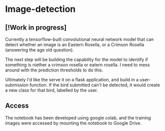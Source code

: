 # Image-detection
## [!Work in progress]
Currently a tensorflow-built convolutional neural network model that can detect whether an image is an Eastern Rosella, or a Crimson Rosella (answering the age old question).

The next step will be building the capability for the model to identify if something is niether a crimson rosella or eatern rosella. I need to mess around with the prediction thresholds to do this.

Ultimately I'd like the serve it on a flask application, and build in a user-submission function. If the bird submitted can't be detected, it would create a new class for that bird, labelled by the user.

## Access
The notebook has been developed using google colab, and the training images were accessed by mounting the notebook to Google Drive.
